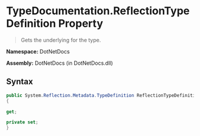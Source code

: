 # TypeDocumentation.ReflectionTypeDefinition Property
> Gets the underlying  for the type.

**Namespace:** DotNetDocs

**Assembly:** DotNetDocs (in DotNetDocs.dll)
## Syntax
```csharp
public System.Reflection.Metadata.TypeDefinition ReflectionTypeDefinition
{

get;

private set;
}
```
